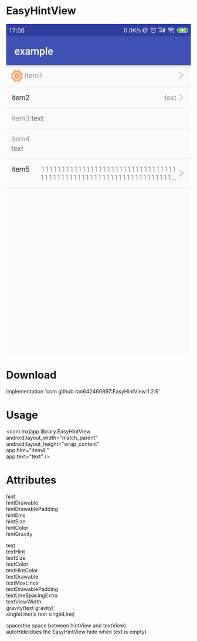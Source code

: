 # EasyHintView
![Image text](https://github.com/ran642460897/EasyHintView/blob/master/example/introduce.png)
# Download
implementation 'com.github.ran642460897:EasyHintView:1.2.6'
# Usage
<com.mxjapp.library.EasyHintView  
	android:layout_width="match_parent"  
	android:layout_height="wrap_content"  
	app:hint="item4:"  
	app:text="text" />  
# Attributes
  hint  
  hintDrawable  
  hintDrawablePadding  
  hintEms  
  hintSize  
  hintColor  
  hintGravity  
    
  text  
  textHint  
  textSize  
  textColor  
  textHintColor  
  textDrawable  
  textMaxLines  
  textDrawablePadding  
  textLineSpacingExtra  
  textViewWidth  
  gravity(text gravity)  
  singleLine(is text singleLine)  
    
  space(the space between hintView and textView)  
  autoHide(does the EasyHintView hide when text is empty)  
